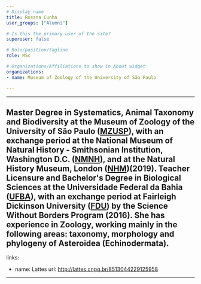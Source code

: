 ```yaml
---
# Display name
title: Rosana Cunha
user_groups: ["Alumni"]

# Is this the primary user of the site?
superuser: false

# Role/position/tagline
role: MSc

# Organizations/Affiliations to show in About widget
organizations:
- name: Museum of Zoology of the University of São Paulo

---
```


---
Master Degree in Systematics, Animal Taxonomy and Biodiversity at the Museum of Zoology of the University of São Paulo ([MZUSP](https://www.mz.usp.br)), with an exchange period at the National Museum of Natural History - Smithsonian Institution, Washington D.C. ([NMNH](https://naturalhistory.si.edu)), and at the Natural History Museum, London ([NHM](https://www.nhm.ac.uk/))(2019). Teacher Licensure and Bachelor's Degree in Biological Sciences at the Universidade Federal da Bahia ([UFBA](https://www.ufba.br)), with an exchange period at Fairleigh Dickinson University ([FDU](https://www.fdu.edu)) by the Science Without Borders Program (2016). She has experience in Zoology, working mainly in the following areas: taxonomy, morphology and phylogeny of Asteroidea (Echinodermata).
---

links:
  - name: Lattes
    url: http://lattes.cnpq.br/8513044229125958
    
---
    
